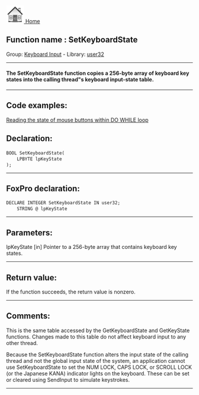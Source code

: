 [<img src="../../images/home.png"> Home ](https://github.com/VFPX/Win32API)  

## Function name : SetKeyboardState
Group: [Keyboard Input](../../functions_group.md#Keyboard_Input)  -  Library: [user32](../../../libraries.md#user32)  
***  


#### The SetKeyboardState function copies a 256-byte array of keyboard key states into the calling thread"s keyboard input-state table. 
***  


## Code examples:
[Reading the state of mouse buttons within DO WHILE loop](../../samples/sample_280.md)  

## Declaration:
```foxpro  
BOOL SetKeyboardState(
	LPBYTE lpKeyState
);  
```  
***  


## FoxPro declaration:
```foxpro  
DECLARE INTEGER SetKeyboardState IN user32;
	STRING @ lpKeyState  
```  
***  


## Parameters:
lpKeyState
[in] Pointer to a 256-byte array that contains keyboard key states.   
***  


## Return value:
If the function succeeds, the return value is nonzero.  
***  


## Comments:
This is the same table accessed by the GetKeyboardState and GetKeyState functions. Changes made to this table do not affect keyboard input to any other thread.   
  
Because the SetKeyboardState function alters the input state of the calling thread and not the global input state of the system, an application cannot use SetKeyboardState to set the NUM LOCK, CAPS LOCK, or SCROLL LOCK (or the Japanese KANA) indicator lights on the keyboard. These can be set or cleared using SendInput to simulate keystrokes.  
  
***  


